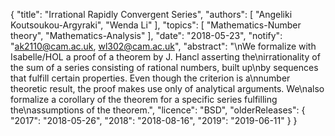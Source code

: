 {
    "title": "Irrational Rapidly Convergent Series",
    "authors": [
        "Angeliki Koutsoukou-Argyraki",
        "Wenda Li"
    ],
    "topics": [
        "Mathematics-Number theory",
        "Mathematics-Analysis"
    ],
    "date": "2018-05-23",
    "notify": "ak2110@cam.ac.uk, wl302@cam.ac.uk",
    "abstract": "\nWe formalize with Isabelle/HOL a proof of a theorem by J. Hancl asserting the\nirrationality of the sum of a series consisting of rational numbers, built up\nby sequences that fulfill certain properties. Even though the criterion is a\nnumber theoretic result, the proof makes use only of analytical arguments. We\nalso formalize a corollary of the theorem for a specific series fulfilling the\nassumptions of the theorem.",
    "licence": "BSD",
    "olderReleases": {
        "2017": "2018-05-26",
        "2018": "2018-08-16",
        "2019": "2019-06-11"
    }
}